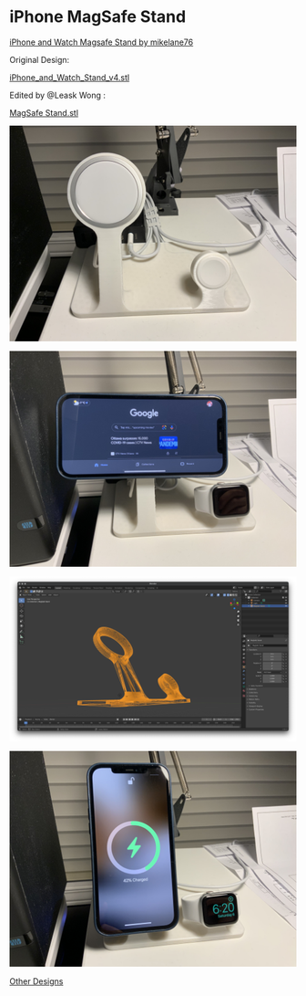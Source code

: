 # iPhone MagSafe Stand

[iPhone and Watch Magsafe Stand by mikelane76](https://www.thingiverse.com/thing:4705131)

Original Design:

[iPhone_and_Watch_Stand_v4.stl](iPhone%20MagSafe%20Stand%2063d01bb3780e4541be7df600f548b05e/iPhone_and_Watch_Stand_v4.stl)

Edited by @Leask Wong :

[MagSafe Stand.stl](iPhone%20MagSafe%20Stand%2063d01bb3780e4541be7df600f548b05e/MagSafe_Stand.stl)

![iPhone%20MagSafe%20Stand%2063d01bb3780e4541be7df600f548b05e/IMG_3378.jpeg](iPhone%20MagSafe%20Stand%2063d01bb3780e4541be7df600f548b05e/IMG_3378.jpeg)

![iPhone%20MagSafe%20Stand%2063d01bb3780e4541be7df600f548b05e/IMG_3377.jpeg](iPhone%20MagSafe%20Stand%2063d01bb3780e4541be7df600f548b05e/IMG_3377.jpeg)

![iPhone%20MagSafe%20Stand%2063d01bb3780e4541be7df600f548b05e/Screen_Shot_2021-03-06_at_6.25.01_PM.png](iPhone%20MagSafe%20Stand%2063d01bb3780e4541be7df600f548b05e/Screen_Shot_2021-03-06_at_6.25.01_PM.png)

![iPhone%20MagSafe%20Stand%2063d01bb3780e4541be7df600f548b05e/IMG_3379.jpeg](iPhone%20MagSafe%20Stand%2063d01bb3780e4541be7df600f548b05e/IMG_3379.jpeg)

[Other Designs](iPhone%20MagSafe%20Stand%2063d01bb3780e4541be7df600f548b05e/Other%20Designs%20b19bcaedcc354780afca149f098fcd6b.md)
